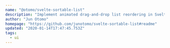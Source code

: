 ```yaml
---
name: "@otomo/svelte-sortable-list"
description: "Implement animated drag-and-drop list reordering in Svelte."
author: "Jun Otomo"
homepage: "https://github.com/junotomo/svelte-sortable-list#readme"
updated: "2020-01-14T17:47:45.753Z"
tags: 
  - ui
---
```


